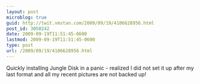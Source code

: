 ```yaml
---
layout: post
microblog: true
guid: http://twit.vmstan.com/2009/09/19/4106628956.html
post_id: 3050242
date: 2009-09-19T11:51:45-0600
lastmod: 2009-09-19T11:51:45-0600
type: post
url: /2009/09/19/4106628956.html
---
```

Quickly installing Jungle Disk in a panic - realized I did not set it up after my last format and all my recent pictures are not backed up!
